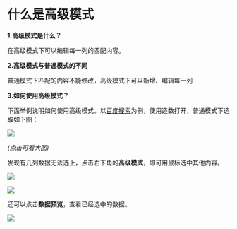 # 什么是高级模式



**1.高级模式是什么？**

在高级模式下可以编辑每一列的匹配内容。

  


**2.高级模式与普通模式的不同**

普通模式下匹配的内容不能修改，高级模式下可以新增、编辑每一列  
  


**3.如何使用高级模式？**

下面举例说明如何使用高级模式。以[百度搜索](https://www.baidu.com/s?ie=UTF-8&wd=%E9%80%A0%E6%95%B0)为例，使用造数打开，普通模式下选取如下图：

![](http://ot891jgya.bkt.clouddn.com/%E4%B8%8B%E8%BD%BD.png)

_\(点击可看大图\)_

  


发现有几列数据无法选上，点击右下角的**高级模式**，即可用鼠标选中其他内容。

![](http://ot891jgya.bkt.clouddn.com/jietu.jpg)

![](http://ot891jgya.bkt.clouddn.com/%E4%B8%8B%E8%BD%BD%20%281%29.png)  
  


还可以点击**数据预览**，查看已经选中的数据。

![](http://ot891jgya.bkt.clouddn.com/%E4%B8%8B%E8%BD%BD%20%282%29.png)

